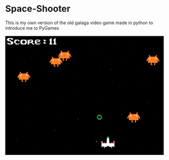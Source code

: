 # Space-Shooter
This is my own version of the old galaga video game made in python to introduce me to PyGames <br><br>
![alt text](https://raw.githubusercontent.com/Dunvantkai/-Space-Game/refs/heads/main/Photos/Capture.PNG)
